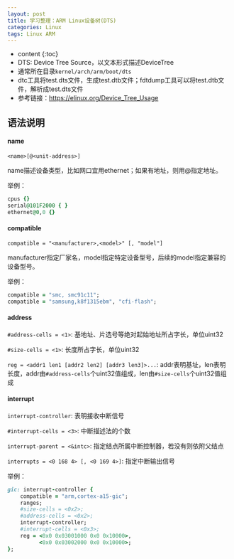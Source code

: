 ```yaml
---
layout: post
title: 学习整理：ARM Linux设备树(DTS)
categories: Linux
tags: Linux ARM
---
```


* content
{:toc}
* DTS: Device Tree Source，以文本形式描述DeviceTree
* 通常所在目录`kernel/arch/arm/boot/dts`
* dtc工具将test.dts文件，生成test.dtb文件；fdtdump工具可以将test.dtb文件，解析成test.dts文件
* 参考链接：<https://elinux.org/Device_Tree_Usage>

<!--more-->

## 语法说明

#### name

`<name>[@<unit-address>]`

name描述设备类型，比如网口宜用ethernet；如果有地址，则用@指定地址。

举例：

```ruby
cpus {}
serial@101F2000 { }
ethernet@0,0 {}
```

#### compatible

`compatible = "<manufacturer>,<model>" [, "model"]`

manufacturer指定厂家名，model指定特定设备型号，后续的model指定兼容的设备型号。

举例：

```ruby
compatible = "smc, smc91c11";
compatible = "samsung,k8f1315ebm", "cfi-flash"; 
```

#### address

`#address-cells = <1>`: 基地址、片选号等绝对起始地址所占字长，单位uint32

`#size-cells = <1>`: 长度所占字长，单位uint32

`reg = <addr1 len1 [addr2 len2] [addr3 len3]>...`: addr表明基址，len表明长度，addr由`#address-cells`个uint32值组成，len由`#size-cells`个uint32值组成

#### interrupt

`interrupt-controller`: 表明接收中断信号

`#interrupt-cells = <3>`: 中断描述法的个数

`interrupt-parent = <&intc>`: 指定结点所属中断控制器，若没有则依附父结点

`interrupts = <0 168 4> [, <0 169 4>]`: 指定中断输出信号

举例：

```ruby
gic: interrupt-controller {
	compatible = "arm,cortex-a15-gic";
	ranges;
	#size-cells = <0x2>;
	#address-cells = <0x2>;
	interrupt-controller;
	#interrupt-cells = <0x3>;
	reg = <0x0 0x03001000 0x0 0x10000>,
		  <0x0 0x03002000 0x0 0x10000>;
};
```

